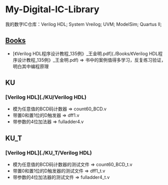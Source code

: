 # My-Digital-IC-Library
我的数字IC仓库：Verilog HDL; System Vreilog; UVM; ModelSim; Quartus II;
## [Books](./Books)
 - [《Verilog HDL程序设计教程_135例》_王金明.pdf](./Books/《Verilog HDL程序设计教程_135例》_王金明.pdf)  =>  书中的案例值得多学习，反复练习验证，明白其中编程原理

## KU
### [Verilog HDL](./KU/Verilog HDL)
 - 模为任意值的BCD码计数器  =>  count60_BCD.v
 - 带置0和置1位的D触发器  =>  dff1.v
 - 带参数的4位加法器  =>  fulladder4.v




## KU_T
### [Verilog HDL](./KU_T/Verilog HDL)
 - 模为任意值的BCD码计数器的测试文件  =>  count60_BCD_t.v
 - 带置0和置1位的D触发器的测试文件  =>  dff1_t.v
 - 带参数的4位加法器的测试文件  =>  fulladder4_t.v
 
 
 
 
 
 
 
 
 
 
